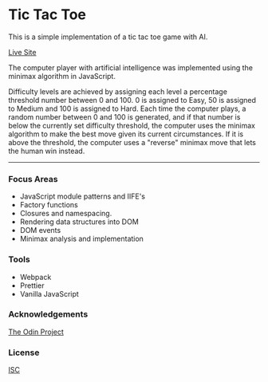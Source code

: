# Tic Tac Toe

This is a simple implementation of a tic tac toe game with AI.

[Live Site](https://jonro2955.github.io/odin_javascript_2_tictactoe/)

The computer player with artificial intelligence was implemented using the minimax algorithm in JavaScript. 

Difficulty levels are achieved by assigning each level a percentage threshold number between 0 and 100. 0 is assigned to Easy, 50 is assigned to Medium and 100 is assigned to Hard. Each time the computer plays, a random number between 0 and 100 is generated, and if that number is below the currently set difficulty threshold, the computer uses the minimax algorithm to make the best move given its current circumstances. If it is above the threshold, the computer uses a "reverse" minimax move that lets the human win instead.  

<hr/>


### Focus Areas
- JavaScript module patterns and IIFE's 
- Factory functions
- Closures and namespacing.
- Rendering data structures into DOM
- DOM events
- Minimax analysis and implementation

### Tools 
- Webpack
- Prettier
- Vanilla JavaScript
 
### Acknowledgements

[The Odin Project](https://www.theodinproject.com/)

### License

[ISC](https://opensource.org/licenses/ISC)
